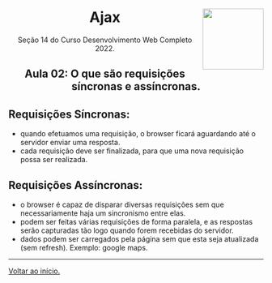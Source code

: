 <div align="center">
<a href="https://github.com/monicaquintal" target="_blank"><img align="right" width="120px" src="https://res.cloudinary.com/practicaldev/image/fetch/s--eY5Y_t8t--/c_imagga_scale,f_auto,fl_progressive,h_420,q_auto,w_1000/https://cdn.artandlogic.com/wp-content/uploads/2000px-AJAX_logo_by_gengns.svg_.png" /></a>
<h1>Ajax</h1>
<p>Seção 14 do Curso Desenvolvimento Web Completo 2022.</p>
</div>

<div align="center">
<h2>Aula 02: O que são requisições síncronas e assíncronas.</h2>
</div>

## Requisições Síncronas:

- quando efetuamos uma requisição, o browser ficará aguardando até o servidor enviar uma resposta.
- cada requisição deve ser finalizada, para que uma nova requisição possa ser realizada.

## Requisições Assíncronas:

- o browser é capaz de disparar diversas requisições sem que necessariamente haja um sincronismo entre elas.
- podem ser feitas várias requisições de forma paralela, e as respostas serão capturadas tão logo quando forem recebidas do servidor.
- dados podem ser carregados pela página sem que esta seja atualizada (sem refresh). Exemplo: google maps.

---

[Voltar ao início.](https://github.com/monicaquintal/estudandoAjax)